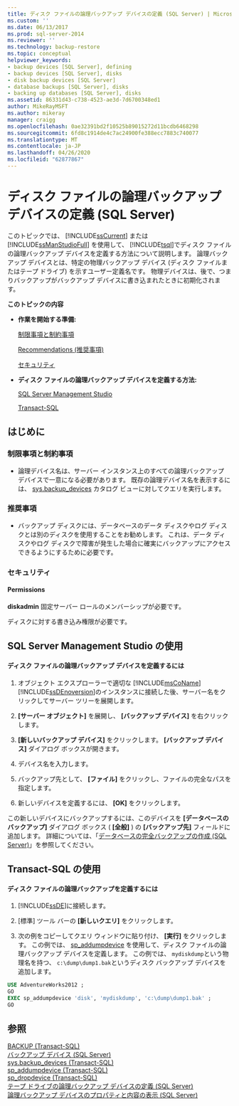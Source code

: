 ```yaml
---
title: ディスク ファイルの論理バックアップ デバイスの定義 (SQL Server) | Microsoft Docs
ms.custom: ''
ms.date: 06/13/2017
ms.prod: sql-server-2014
ms.reviewer: ''
ms.technology: backup-restore
ms.topic: conceptual
helpviewer_keywords:
- backup devices [SQL Server], defining
- backup devices [SQL Server], disks
- disk backup devices [SQL Server]
- database backups [SQL Server], disks
- backing up databases [SQL Server], disks
ms.assetid: 86331d43-c738-4523-ae3d-7d6700348ed1
author: MikeRayMSFT
ms.author: mikeray
manager: craigg
ms.openlocfilehash: 0ae32391bd2f10525b89015272d11bcdb6468298
ms.sourcegitcommit: 6fd8c1914de4c7ac24900fe388ecc7883c740077
ms.translationtype: MT
ms.contentlocale: ja-JP
ms.lasthandoff: 04/26/2020
ms.locfileid: "62877867"
---
```

# <a name="define-a-logical-backup-device-for-a-disk-file-sql-server"></a>ディスク ファイルの論理バックアップ デバイスの定義 (SQL Server)
  このトピックでは、 [!INCLUDE[ssCurrent](../../includes/sscurrent-md.md)] または [!INCLUDE[ssManStudioFull](../../includes/ssmanstudiofull-md.md)] を使用して、 [!INCLUDE[tsql](../../includes/tsql-md.md)]でディスク ファイルの論理バックアップ デバイスを定義する方法について説明します。 論理バックアップ デバイスとは、特定の物理バックアップ デバイス (ディスク ファイルまたはテープ ドライブ) を示すユーザー定義名です。  物理デバイスは、後で、つまりバックアップがバックアップ デバイスに書き込まれたときに初期化されます。  
  
 **このトピックの内容**  
  
-   **作業を開始する準備:**  
  
     [制限事項と制約事項](#Restrictions)  
  
     [Recommendations (推奨事項)](#Recommendations)  
  
     [セキュリティ](#Security)  
  
-   **ディスク ファイルの論理バックアップ デバイスを定義する方法:**  
  
     [SQL Server Management Studio](#SSMSProcedure)  
  
     [Transact-SQL](#TsqlProcedure)  
  
##  <a name="before-you-begin"></a><a name="BeforeYouBegin"></a> はじめに  
  
###  <a name="limitations-and-restrictions"></a><a name="Restrictions"></a> 制限事項と制約事項  
  
-   論理デバイス名は、サーバー インスタンス上のすべての論理バックアップ デバイスで一意になる必要があります。 既存の論理デバイス名を表示するには、 [sys.backup_devices](/sql/relational-databases/system-catalog-views/sys-backup-devices-transact-sql) カタログ ビューに対してクエリを実行します。  
  
###  <a name="recommendations"></a><a name="Recommendations"></a> 推奨事項  
  
-   バックアップ ディスクには、データベースのデータ ディスクやログ ディスクとは別のディスクを使用することをお勧めします。 これは、データ ディスクやログ ディスクで障害が発生した場合に確実にバックアップにアクセスできるようにするために必要です。  
  
###  <a name="security"></a><a name="Security"></a> セキュリティ  
  
####  <a name="permissions"></a><a name="Permissions"></a> Permissions  
 **diskadmin** 固定サーバー ロールのメンバーシップが必要です。  
  
 ディスクに対する書き込み権限が必要です。  
  
##  <a name="using-sql-server-management-studio"></a><a name="SSMSProcedure"></a> SQL Server Management Studio の使用  
  
#### <a name="to-define-a-logical-backup-device-for-a-disk-file"></a>ディスク ファイルの論理バックアップ デバイスを定義するには  
  
1.  オブジェクト エクスプローラーで適切な [!INCLUDE[msCoName](../../includes/msconame-md.md)][!INCLUDE[ssDEnoversion](../../includes/ssdenoversion-md.md)]のインスタンスに接続した後、サーバー名をクリックしてサーバー ツリーを展開します。  
  
2.  **[サーバー オブジェクト]** を展開し、 **[バックアップ デバイス]** を右クリックします。  
  
3.  **[新しいバックアップ デバイス]** をクリックします。 **[バックアップ デバイス]** ダイアログ ボックスが開きます。  
  
4.  デバイス名を入力します。  
  
5.  バックアップ先として、 **[ファイル]** をクリックし、ファイルの完全なパスを指定します。  
  
6.  新しいデバイスを定義するには、 **[OK]** をクリックします。  
  
 この新しいデバイスにバックアップするには、このデバイスを **[データベースのバックアップ]** ダイアログ ボックス ( **[全般]** ) の **[バックアップ先]** フィールドに追加します。 詳細については、「[データベースの完全バックアップの作成 &#40;SQL Server&#41;](create-a-full-database-backup-sql-server.md)」を参照してください。  
  
##  <a name="using-transact-sql"></a><a name="TsqlProcedure"></a> Transact-SQL の使用  
  
#### <a name="to-define-a-logical-backup-for-a-disk-file"></a>ディスク ファイルの論理バックアップを定義するには  
  
1.  [!INCLUDE[ssDE](../../includes/ssde-md.md)]に接続します。  
  
2.  [標準] ツール バーの **[新しいクエリ]** をクリックします。  
  
3.  次の例をコピーしてクエリ ウィンドウに貼り付け、 **[実行]** をクリックします。 この例では、 [sp_addumpdevice](/sql/relational-databases/system-stored-procedures/sp-addumpdevice-transact-sql) を使用して、ディスク ファイルの論理バックアップ デバイスを定義します。 この例では、 `mydiskdump`という物理名を持つ、 `c:\dump\dump1.bak`というディスク バックアップ デバイスを追加します。  
  
```sql  
USE AdventureWorks2012 ;  
GO  
EXEC sp_addumpdevice 'disk', 'mydiskdump', 'c:\dump\dump1.bak' ;  
GO  
```  
  
## <a name="see-also"></a>参照  
 [BACKUP &#40;Transact-SQL&#41;](/sql/t-sql/statements/backup-transact-sql)   
 [バックアップ デバイス &#40;SQL Server&#41;](backup-devices-sql-server.md)   
 [sys.backup_devices &#40;Transact-SQL&#41;](/sql/relational-databases/system-catalog-views/sys-backup-devices-transact-sql)   
 [sp_addumpdevice &#40;Transact-SQL&#41;](/sql/relational-databases/system-stored-procedures/sp-addumpdevice-transact-sql)   
 [sp_dropdevice &#40;Transact-SQL&#41;](/sql/relational-databases/system-stored-procedures/sp-dropdevice-transact-sql)   
 [テープ ドライブの論理バックアップ デバイスの定義 &#40;SQL Server&#41;](define-a-logical-backup-device-for-a-tape-drive-sql-server.md)   
 [論理バックアップ デバイスのプロパティと内容の表示 &#40;SQL Server&#41;](view-the-properties-and-contents-of-a-logical-backup-device-sql-server.md)  
  
  
